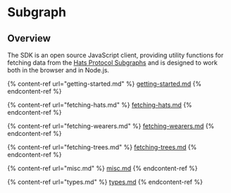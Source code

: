 # Subgraph

## Overview

The SDK is an open source JavaScript client, providing utility functions for fetching data from the [Hats Protocol Subgraphs](../../v1-subgraphs.md) and is designed to work both in the browser and in Node.js.

{% content-ref url="getting-started.md" %}
[getting-started.md](getting-started.md)
{% endcontent-ref %}

{% content-ref url="fetching-hats.md" %}
[fetching-hats.md](fetching-hats.md)
{% endcontent-ref %}

{% content-ref url="fetching-wearers.md" %}
[fetching-wearers.md](fetching-wearers.md)
{% endcontent-ref %}

{% content-ref url="fetching-trees.md" %}
[fetching-trees.md](fetching-trees.md)
{% endcontent-ref %}

{% content-ref url="misc.md" %}
[misc.md](misc.md)
{% endcontent-ref %}

{% content-ref url="types.md" %}
[types.md](types.md)
{% endcontent-ref %}
